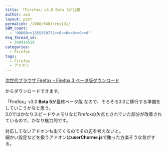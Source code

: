 ```yaml
---
title: 「Firefox」v3.0 Beta 5が公開
author: azu
layout: post
permalink: /2008/0403/res131/
SBM_count:
  - '00000<>1355359772<>0<>0<>0<>0<>0'
dsq_thread_id:
  - 348414519
categories:
  - Firefox
tags:
  - Firefox
  - アドオン
---
```

[次世代ブラウザ Firefox &#8211; Firefox 3 ベータ版ダウンロード][1]

からダウンロードできます。

「Firefox」v3.0 **Beta 5**が最終ベータ版 なので、そろそろ3.0に移行する準備をしていこうかなと思う。  
3.0ではかなりスピードやメモリなどFirefoxの欠点とされていた部分が改善されているので、かなり魅力的です。

対応してないアドオンも出てくるのでその辺を考えないと。  
細かい設定などを扱うアドオンは**userChorme**.**js**で賄った方楽そうな気がする。

 [1]: http://www.mozilla-japan.org/products/firefox/beta/
